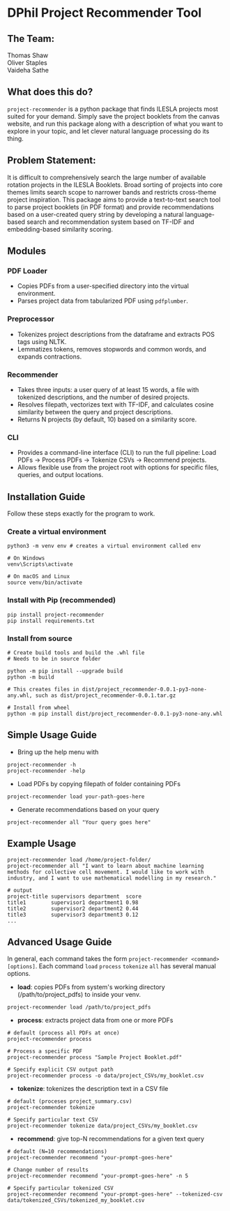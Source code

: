 # DPhil Project Recommender Tool 
## The Team:
Thomas Shaw\
Oliver Staples\
Vaideha Sathe

## What does this do?
`project-recommender` is a python package that finds ILESLA projects most suited for your demand. Simply save the project booklets from the canvas website, and run this package along with a description of what you want to explore in your topic, and let clever natural language processing do its thing.

## Problem Statement:
It is difficult to comprehensively search the large number of available rotation projects in the ILESLA Booklets. Broad sorting of projects into core themes limits search scope to narrower bands and restricts cross-theme project inspiration. This package aims to provide a text-to-text search tool to parse project booklets (in PDF format) and provide recommendations based on a user-created query string by developing a natural language-based search and recommendation system based on TF-IDF and embedding-based similarity scoring.

## Modules
### PDF Loader
* Copies PDFs from a user-specified directory into the virtual environment.
* Parses project data from tabularized PDF using `pdfplumber`.

### Preprocessor
* Tokenizes project descriptions from the dataframe and extracts POS tags using NLTK.
* Lemmatizes tokens, removes stopwords and common words, and expands contractions.

### Recommender
* Takes three inputs: a user query of at least 15 words, a file with tokenized descriptions, and the number of desired projects.
* Resolves filepath, vectorizes text with TF-IDF, and calculates cosine similarity between the query and project descriptions.
* Returns N projects (by default, 10) based on a similarity score.

### CLI
* Provides a command-line interface (CLI) to run the full pipeline: Load PDFs → Process PDFs → Tokenize CSVs → Recommend projects.
* Allows flexible use from the project root with options for specific files, queries, and output locations.

## Installation Guide
Follow these steps exactly for the program to work.
### Create a virtual environment
```
python3 -m venv env # creates a virtual environment called env

# On Windows
venv\Scripts\activate

# On macOS and Linux
source venv/bin/activate
```

### Install with Pip (recommended)
```
pip install project-recommender
pip install requirements.txt
```
### Install from source
```
# Create build tools and build the .whl file
# Needs to be in source folder

python -m pip install --upgrade build
python -m build

# This creates files in dist/project_recommender-0.0.1-py3-none-any.whl, such as dist/project_recommender-0.0.1.tar.gz

# Install from wheel
python -m pip install dist/project_recommender-0.0.1-py3-none-any.whl
```

## Simple Usage Guide
* Bring up the help menu with 
```
project-recommender -h
project-recommender -help
```
* Load PDFs by copying filepath of folder containing PDFs
```
project-recommender load your-path-goes-here
```
* Generate recommendations based on your query
```
project-recommender all "Your query goes here"
```

## Example Usage
```
project-recommender load /home/project-folder/
project-recommender all "I want to learn about machine learning methods for collective cell movement. I would like to work with industry, and I want to use mathematical modelling in my research."

# output
project-title supervisors department  score
title1        supervisor1 department1 0.98
title2        supervisor2 department2 0.44
title3        supervisor3 department3 0.12
...
```

## Advanced Usage Guide
In general, each command takes the form `project-recommender <command> [options]`. Each command `load` `process` `tokenize` `all` has several manual options.

* **load**: copies PDFs from system's working directory (/path/to/project_pdfs) to inside your venv.
```
project-recommender load /path/to/project_pdfs
```

* **process**: extracts project data from one or more PDFs
```
# default (process all PDFs at once)
project-recommender process

# Process a specific PDF
project-recommender process "Sample Project Booklet.pdf"

# Specify explicit CSV output path
project-recommender process -o data/project_CSVs/my_booklet.csv
```

* **tokenize**: tokenizes the description text in a CSV file
```
# default (proceses project_summary.csv)
project-recommender tokenize

# Specify particular text CSV
project-recommender tokenize data/project_CSVs/my_booklet.csv
```

* **recommend**: give top-N recommendations for a given text query
```
# default (N=10 recommendations)
project-recommender recommend "your-prompt-goes-here"

# Change number of results
project-recommender recommend "your-prompt-goes-here" -n 5

# Specify particular tokenized CSV
project-recommender recommend "your-prompt-goes-here" --tokenized-csv data/tokenized_CSVs/tokenized_my_booklet.csv
